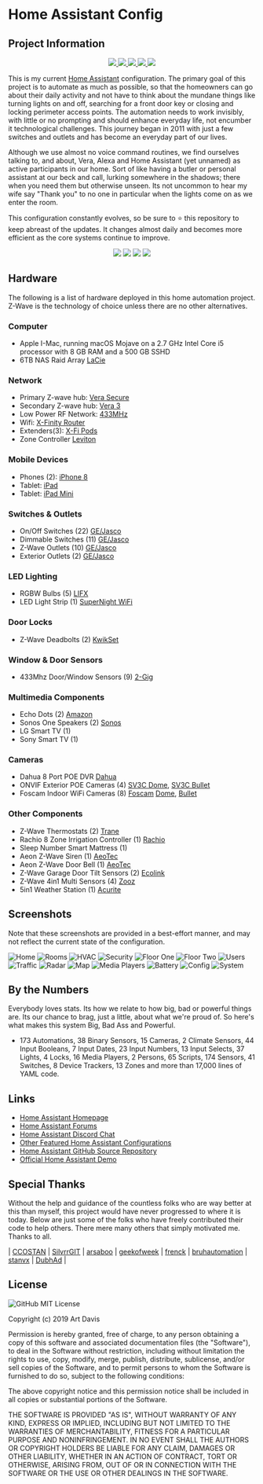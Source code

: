 # Home Assistant Config

## Project Information
<div align="center">
<a href="https://github.com/kartcon/Home-Assistant-Public/commits/master">
  <img src="https://img.shields.io/github/last-commit/kartcon/Home-Assistant-Public?style=plastic">
</a>
<a href="https://github.com/kartcon/Home-Assistant-Public/stargazers">
  <img src="https://img.shields.io/github/stars/kartcon/Home-Assistant-Public?style=plastic">
</a>
<a href="https://github.com/kartcon?tab=followers">
  <img src="https://img.shields.io/github/followers/kartcon?style=plastic">
</a>
<a href="https://github.com/kartcon/Home-Assistant-Public/watchers">
  <img src="https://img.shields.io/github/watchers/kartcon/Home-Assistant-Public?style=plastic">
</a>
<a href="https://github.com/kartcon/Home-Assistant-Public">
  <img src="https://img.shields.io/badge/Home%20Assistant-98.1-blue?style=plastic">
</a>
</div>

This is my current [Home Assistant](https://home-assistant.io) configuration. The primary goal of this project is to automate as much as possible, so that the homeowners can go about their daily activity and not have to think about the mundane things like turning lights on and off, searching for a front door key or closing and locking perimeter access points. The automation needs to work invisibly, with little or no prompting and should enhance everyday life, not encumber it technological challenges. This journey began in 2011 with just a few switches and outlets and has become an everyday part of our lives.

Although we use almost no voice command routines, we find ourselves talking to, and about, Vera, Alexa and Home Assistant (yet unnamed) as active participants in our home. Sort of like having a butler or personal assistant at our beck and call, lurking somewhere in the shadows; there when you need them but otherwise unseen. Its not uncommon to hear my wife say "Thank you" to no one in particular when the lights come on as we enter the room.

This configuration constantly evolves, so be sure to :star: this repository to keep abreast of the updates. It changes almost daily and becomes more efficient as the core systems continue to improve.

<div align="center">
<img src="https://img.shields.io/github/commit-activity/w/kartcon/Home-Assistant-Public?style=plastic">
<img src="https://img.shields.io/github/repo-size/kartcon/Home-Assistant-Public?style=plastic">
<img src="https://img.shields.io/github/languages/code-size/kartcon/Home-Assistant-Public?style=plastic">
<a href="https://github.com/kartcon/Home-Assistant-Public/issues">
  <img src="https://img.shields.io/github/issues/kartcon/Home-Assistant-Public?style=plastic">
</a>
</div>

## Hardware

The following is a list of hardware deployed in this home automation project. Z-Wave is the technology of choice unless there are no other alternatives.

### Computer
- Apple I-Mac, running macOS Mojave on a 2.7 GHz Intel Core i5 processor with 8 GB RAM and a 500 GB SSHD
- 6TB NAS Raid Array [LaCie](https://www.amazon.com/gp/product/B003YUEF0E/ref=ppx_yo_dt_b_asin_title_o00_s02?ie=UTF8&psc=1)

### Network
- Primary Z-wave hub: [Vera Secure](https://getvera.com/products/verasecure)
- Secondary Z-wave hub: [Vera 3](https://getvera.com/collections/controllers)
- Low Power RF Network: [433MHz](https://www.vesternet.com/pages/vera-controller-comparison)
- Wifi: [X-Finity Router](https://www.xfinity.com/learn/internet-service/wifi)
- Extenders(3): [X-Fi Pods](https://www.xfinity.com/learn/internet-service/wifi/xfi-pod-3pack)
- Zone Controller [Leviton](https://www.amazon.com/gp/product/B004KN87OE/ref=ppx_yo_dt_b_asin_title_o07_s00?ie=UTF8&psc=1)

### Mobile Devices
- Phones (2): [iPhone 8](https://www.apple.com)
- Tablet: [iPad](https://www.apple.com)
- Tablet: [iPad Mini](https://www.apple.com)

### Switches & Outlets
- On/Off Switches (22) [GE/Jasco](https://byjasco.com/products/category/home-automation/z-wave-home-automation)
- Dimmable Switches (11) [GE/Jasco](https://byjasco.com/products/category/home-automation/z-wave-home-automation)
- Z-Wave Outlets (10) [GE/Jasco](https://byjasco.com/products/category/home-automation/z-wave-home-automation)
- Exterior Outlets (2) [GE/Jasco](https://byjasco.com/products/category/home-automation/z-wave-home-automation)

### LED Lighting
- RGBW Bulbs (5) [LIFX](https://www.lifx.com/)
- LED Light Strip (1) [SuperNight WiFi](https://www.amazon.com/gp/product/B00DTOAWZ2/ref=ppx_yo_dt_b_asin_title_o03_s00?ie=UTF8&psc=1)

### Door Locks
- Z-Wave Deadbolts (2) [KwikSet](https://www.amazon.com/gp/product/B07BLJ38SJ/ref=ppx_yo_dt_b_asin_title_o00_s00?ie=UTF8&psc=1)

### Window & Door Sensors
- 433Mhz Door/Window Sensors (9) [2-Gig](https://www.google.com/aclk?sa=l&ai=DChcSEwiTi4m9-rrkAhXR4MgKHYTBBvEYABATGgJxdQ&sig=AOD64_0hXetIPpfnUBeq_6YJUTobka1pCQ&ctype=5&q=&ved=0ahUKEwjAsoC9-rrkAhWhslkKHfJoBWoQ9aACCFk&adurl=)

### Multimedia Components
- Echo Dots (2) [Amazon](https://www.amazon.com/2nd-generation-amazon-echo-dot-black/s?k=2nd+generation+amazon+echo+dot+black)
- Sonos One Speakers (2) [Sonos](https://www.sonos.com/en-us/shop/one.html)
- LG Smart TV (1)
- Sony Smart TV (1)

### Cameras
- Dahua 8 Port POE DVR [Dahua](https://www.cctvsecuritypros.com/video-recorders/8-channel-ip-camera-poe-network-video-recorder/)
- ONVIF Exterior POE Cameras (4) [SV3C Dome](https://www.amazon.com/gp/product/B07DXNDXZR/ref=ppx_yo_dt_b_asin_title_o02_s00?ie=UTF8&psc=1), [SV3C Bullet](https://www.amazon.com/gp/product/B0777PNBY4/ref=ppx_yo_dt_b_asin_title_o02_s00?ie=UTF8&psc=1)
- Foscam Indoor WiFi Cameras (8) [Foscam](https://www.foscam.com/) [Dome](https://www.amazon.com/gp/product/B006ZPWS4U/ref=ppx_yo_dt_b_asin_title_o00_s01?ie=UTF8&psc=1), [Bullet](https://www.amazon.com/gp/product/B003YUEF0E/ref=ppx_yo_dt_b_asin_title_o00_s02?ie=UTF8&psc=1)

### Other Components
- Z-Wave Thermostats (2) [Trane](https://www.amazon.com/TRANE-Thermostat-Z-Wave-Works-Alexa/dp/B00SYPSIRU/ref=sr_1_2?crid=2Y00O6RUFC4C9&keywords=trane+thermostat&qid=1567731360&s=gateway&sprefix=trane%2Caps%2C154&sr=8-2)
- Rachio 8 Zone Irrigation Controller (1) [Rachio](https://www.amazon.com/gp/product/B01D1NMLJU/ref=ppx_yo_dt_b_asin_title_o06_s00?ie=UTF8&psc=1)
- Sleep Number Smart Mattress (1)
- Aeon Z-Wave Siren (1) [AeoTec](https://www.amazon.com/Aeotec-Z-Wave-Strobe-alerts-Battery/dp/B00PKKM2HO/ref=sr_1_12?crid=3EQ7EBN33YDS4&keywords=aeon+zwave&qid=1567732324&s=gateway&sprefix=aeon+z%2Caps%2C149&sr=8-12)
- Aeon Z-Wave Door Bell (1) [AeoTec](https://www.amazon.com/Aeotec-Aeon-Labs-ZW056-Doorbell/dp/B0182XG27Q/ref=sr_1_9?keywords=aeotec+zwave+doorbell&qid=1567732437&s=gateway&sr=8-9)
- Z-Wave Garage Door Tilt Sensors (2) [Ecolink](https://www.amazon.com/Z-Wave-Plated-Reliability-Garage-TILT-ZWAVE2-5-ECO/dp/B01MRZB0NT/ref=sr_1_3?crid=3KL3WCYTKFVXU&keywords=zwave+tilt+sensor&qid=1567732491&s=gateway&sprefix=zwave+tilt%2Caps%2C149&sr=8-3)
- Z-Wave 4in1 Multi Sensors (4) [Zooz](http://www.getzooz.com/zooz-zse40-4-in-1-sensor.html)
- 5in1 Weather Station (1) [Acurite](https://www.amazon.com/gp/product/B00T0K8MN8/ref=ppx_yo_dt_b_asin_title_o03_s01?ie=UTF8&psc=1)

## Screenshots
Note that these screenshots are provided in a best-effort manner, and may not reflect the current state of the configuration.

![Home](/screen_shots/Home.png)
![Rooms](/screen_shots/Rooms.png)
![HVAC](/screen_shots/HVAC.png)
![Security](/screen_shots/Security.png)
![Floor One](/screen_shots/FloorOne.png)
![Floor Two](/screen_shots/FloorTwo.png)
![Users](/screen_shots/Users.png)
![Traffic](/screen_shots/Traffic.png)
![Radar](/screen_shots/Radar.png)
![Map](/screen_shots/Map.png)
![Media Players](/screen_shots/MediaPlayers.png)
![Battery](/screen_shots/Battery.png)
![Config](/screen_shots/Config.png)
![System](/screen_shots/System.png)

## By the Numbers
Everybody loves stats. Its how we relate to how big, bad or powerful things are. Its our chance to brag, just a little, about what we're proud of. So here's what makes this system Big, Bad Ass and Powerful.
- 173	Automations, 38	Binary Sensors, 15 Cameras, 2	Climate Sensors, 44 Input Booleans, 7 Input Dates, 23 Input Numbers, 13 Input Selects, 37 Lights, 4 Locks, 16 Media Players, 2 Persons, 65 Scripts, 174 Sensors, 41 Switches, 8 Device Trackers, 13 Zones and more than 17,000 lines of YAML code.

## Links
- [Home Assistant Homepage](<https://home-assistant.io/>)
- [Home Assistant Forums](<https://community.home-assistant.io/>)
- [Home Assistant Discord Chat](<https://discord.gg/c5DvZ4e>)
- [Other Featured Home Assistant Configurations](<https://home-assistant.io/cookbook/>)
- [Home Assistant GitHub Source Repository](<https://github.com/home-assistant/home-assistant>)
- [Official Home Assistant Demo](<https://home-assistant.io/demo/>)

## Special Thanks
Without the help and guidance of the countless folks who are way better at this than myself, this project would have never progressed to where it is today. Below are just some of the folks who have freely contributed their code to help others. There mere many others that simply motivated me. Thanks to all.

| [CCOSTAN](<https://github.com/CCOSTAN/Home-AssistantConfig>) | [SilvrrGIT](<https://github.com/SilvrrGIT/HomeAssistantg>)
| [arsaboo](<https://github.com/arsaboo/homeassistant-config>) | [geekofweek](<https://github.com/geekofweek/homeassistant>)
| [frenck](<https://github.com/frenck/home-assistant-config>) | [bruhautomation](<https://github.com/bruhautomation/BRUH3-Home-Assistant-Configuration>) 
| [stanvx](<https://github.com/stanvx/Home-Assistant-Configuration>) | [DubhAd](<https://github.com/DubhAd/Home-AssistantConfign>) |

## License
![GitHub](https://img.shields.io/github/license/kartcon/Home-Assistant-Public)
MIT License

Copyright (c) 2019 Art Davis

Permission is hereby granted, free of charge, to any person obtaining a copy
of this software and associated documentation files (the "Software"), to deal
in the Software without restriction, including without limitation the rights
to use, copy, modify, merge, publish, distribute, sublicense, and/or sell
copies of the Software, and to permit persons to whom the Software is
furnished to do so, subject to the following conditions:

The above copyright notice and this permission notice shall be included in all
copies or substantial portions of the Software.

THE SOFTWARE IS PROVIDED "AS IS", WITHOUT WARRANTY OF ANY KIND, EXPRESS OR
IMPLIED, INCLUDING BUT NOT LIMITED TO THE WARRANTIES OF MERCHANTABILITY,
FITNESS FOR A PARTICULAR PURPOSE AND NONINFRINGEMENT. IN NO EVENT SHALL THE
AUTHORS OR COPYRIGHT HOLDERS BE LIABLE FOR ANY CLAIM, DAMAGES OR OTHER
LIABILITY, WHETHER IN AN ACTION OF CONTRACT, TORT OR OTHERWISE, ARISING FROM,
OUT OF OR IN CONNECTION WITH THE SOFTWARE OR THE USE OR OTHER DEALINGS IN THE
SOFTWARE.
